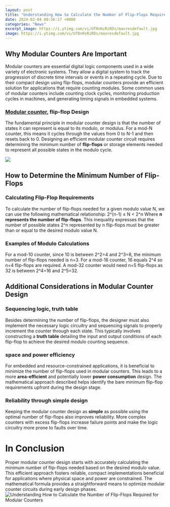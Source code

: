 ```yaml
---
layout: post
title: "Understanding How to Calculate the Number of Flip-Flops Required for Modular Counters"
date: 2024-02-04 00:56:17 +0000
categories: "News"
excerpt_image: https://i.ytimg.com/vi/UT0nKvRiRDs/maxresdefault.jpg
image: https://i.ytimg.com/vi/UT0nKvRiRDs/maxresdefault.jpg
---
```


## Why Modular Counters Are Important
Modular counters are essential digital logic components used in a wide variety of electronic systems. They allow a digital system to track the progression of discrete time intervals or events in a repeating cycle. Due to their compact design using flip-flops, modular counters provide an efficient solution for applications that require counting modules. Some common uses of modular counters include counting clock cycles, monitoring production cycles in machines, and generating timing signals in embedded systems. 
### [Modular counter](https://yt.io.vn/collection/alber), **flip-flop** Design
The fundamental principle in modular counter design is that the number of states it can represent is equal to its modulo, or modulus. For a mod-N counter, this means it cycles through the values from 0 to N-1 and then resets back to 0. Designing an efficient modular counter circuit requires determining the minimum number of **flip-flops** or storage elements needed to represent all possible states in the modulo cycle. 

![](https://examians.com/quiz_questions_images/36651.jpg)
## How to Determine the Minimum Number of Flip-Flops 
### Calculating Flip-Flop Requirements
To calculate the number of flip-flops needed for a given modulo value N, we can use the following mathematical relationship: 
2^(n-1) ≤ N < 2^n
Where **n represents the number of flip-flops**. This inequality expresses that the number of possible states 2^n represented by n flip-flops must be greater than or equal to the desired modulo value N.
### Examples of Modulo Calculations
For a mod-10 counter, since 10 is between 2^2=4 and 2^3=8, the minimum number of flip-flops needed is n=3. 
For a mod-16 counter, 16 equals 2^4 so n=4 flip-flops are required. 
A mod-32 counter would need n=5 flip-flops as 32 is between 2^4=16 and 2^5=32.
## Additional Considerations in Modular Counter Design
### **Sequencing logic**, **truth table** 
Besides determining the number of flip-flops, the designer must also implement the necessary logic circuitry and sequencing signals to properly increment the counter through each state. This typically involves constructing a **truth table** detailing the input and output conditions of each flip-flop to achieve the desired modulo counting sequence. 
### space and power efficiency
For embedded and resource-constrained applications, it is beneficial to minimize the number of flip-flops used in modular counters. This leads to a more **area-efficient** and potentially lower **power consumption** design. The mathematical approach described helps identify the bare minimum flip-flop requirements upfront during the design stage.
### Reliability through simple design
Keeping the modular counter design as **simple** as possible using the optimal number of flip-flops also improves reliability. More complex counters with excess flip-flops increase failure points and make the logic circuitry more prone to faults over time.
# In Conclusion
Proper modular counter design starts with accurately calculating the minimum number of flip-flops needed based on the desired modulo value. This efficient approach fosters reliable, compact implementations beneficial for applications where physical space and power are constrained. The mathematical formula provides a straightforward means to optimize modular counter circuits during early design phases.
![Understanding How to Calculate the Number of Flip-Flops Required for Modular Counters](https://i.ytimg.com/vi/UT0nKvRiRDs/maxresdefault.jpg)